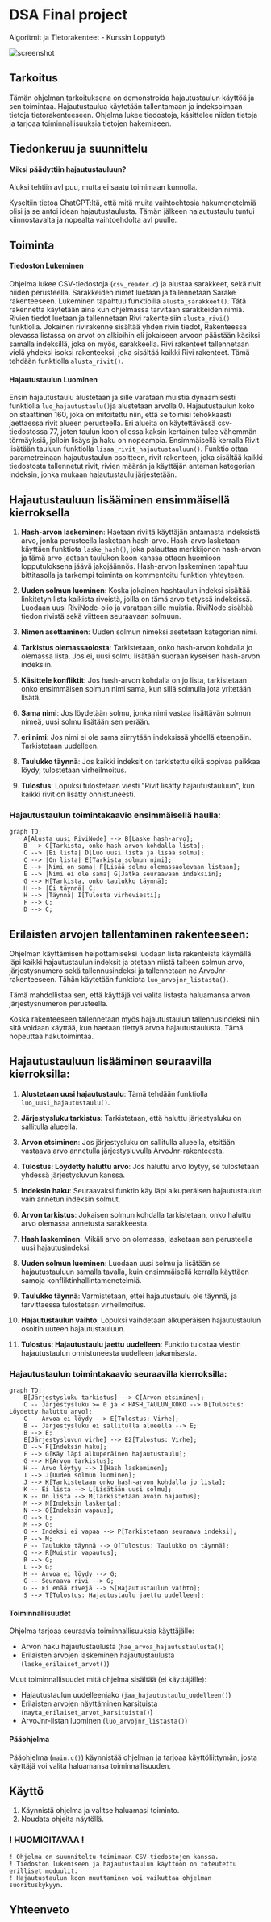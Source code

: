 # DSA Final project

Algoritmit ja Tietorakenteet - Kurssin Lopputyö

![screenshot](logomato.png)

## Tarkoitus

Tämän ohjelman tarkoituksena on demonstroida hajautustaulun käyttöä ja sen toimintaa. Hajautustaulua käytetään tallentamaan ja indeksoimaan tietoja tietorakenteeseen. Ohjelma lukee tiedostoja, käsittelee niiden tietoja ja tarjoaa toiminnallisuuksia tietojen hakemiseen.

## Tiedonkeruu ja suunnittelu

#### Miksi päädyttiin hajautustauluun?

Aluksi tehtiin avl puu, mutta ei saatu toimimaan kunnolla. 

Kyseltiin tietoa ChatGPT:ltä, että mitä muita vaihtoehtosia hakumenetelmiä olisi ja se antoi idean hajautustaulusta.
Tämän jälkeen hajautustaulu tuntui kiinnostavalta ja nopealta vaihtoehdolta avl puulle.


## Toiminta

#### Tiedoston Lukeminen

Ohjelma lukee CSV-tiedostoja (`csv_reader.c`) ja alustaa sarakkeet, sekä rivit niiden perusteella. Sarakkeiden nimet luetaan ja tallennetaan Sarake rakenteeseen. Lukeminen tapahtuu funktioilla `alusta_sarakkeet()`. Tätä rakennetta käytetään aina kun ohjelmassa tarvitaan sarakkeiden nimiä. Rivien tiedot luetaan ja tallennetaan Rivi rakenteisiin `alusta_rivi()` funktiolla. Jokainen rivirakenne sisältää yhden rivin tiedot, Rakenteessa olevassa listassa on arvot on alkioihin eli jokaiseen arvoon päästään käsiksi samalla indeksillä, joka on myös, sarakkeella. Rivi rakenteet tallennetaan vielä yhdeksi isoksi rakenteeksi, joka sisältää kaikki Rivi rakenteet. Tämä tehdään funktiolla `alusta_rivit()`.

#### Hajautustaulun Luominen

Ensin hajautustaulu alustetaan ja sille varataan muistia dynaamisesti funktiolla `luo_hajautustaulu()`ja alustetaan arvolla 0. Hajautustaulun koko on staattinen 160, joka on mitoitettu niin, että se toimisi tehokkaasti jaettaessa rivit alueen perusteella. Eri alueita on käytettävässä csv-tiedostossa 77, joten taulun koon ollessa kaksin kertainen tulee vähemmän törmäyksiä, jolloin lisäys ja haku on nopeampia. Ensimmäisellä kerralla Rivit lisätään tauluun funktiolla `lisaa_rivit_hajautustauluun()`. Funktio ottaa parametreinaan hajautustaulun osoitteen, rivit rakenteen, joka sisältää kaikki tiedostosta tallennetut rivit, rivien määrän ja käyttäjän antaman kategorian indeksin, jonka mukaan hajautustaulu järjestetään.

## Hajautustauluun lisääminen ensimmäisellä kierroksella

1. **Hash-arvon laskeminen**:
Haetaan riviltä käyttäjän antamasta indeksistä arvo, jonka perusteella lasketaan hash-arvo. Hash-arvo lasketaan käyttäen funktiota `laske_hash()`, joka palauttaa merkkijonon hash-arvon ja tämä arvo jaetaan taulukon koon kanssa ottaen huomioon lopputuloksena jäävä jakojäännös. Hash-arvon laskeminen tapahtuu bittitasolla ja tarkempi toiminta on kommentoitu funktion yhteyteen.

2. **Uuden solmun luominen**:
Koska jokainen hashtaulun indeksi sisältää linkitetyn lista kaikista riveistä, joilla on tämä arvo tietyssä indeksissä. Luodaan uusi RiviNode-olio ja varataan sille muistia. RiviNode sisältää tiedon rivistä sekä viitteen seuraavaan solmuun. 

3. **Nimen asettaminen**:
Uuden solmun nimeksi asetetaan kategorian nimi.

4. **Tarkistus olemassaolosta**:
Tarkistetaan, onko hash-arvon kohdalla jo olemassa lista. Jos ei, uusi solmu lisätään suoraan kyseisen hash-arvon indeksiin.

5. **Käsittele konfliktit**:
Jos hash-arvon kohdalla on jo lista, tarkistetaan onko ensimmäisen solmun nimi sama, kun sillä solmulla jota yritetään lisätä.

7. **Sama nimi**:
Jos löydetään solmu, jonka nimi vastaa lisättävän solmun nimeä, uusi solmu lisätään sen perään.

8. **eri nimi**:
Jos nimi ei ole sama siirrytään indeksissä yhdellä eteenpäin. Tarkistetaan uudelleen.

9. **Taulukko täynnä**:
Jos kaikki indeksit on tarkistettu eikä sopivaa paikkaa löydy, tulostetaan virheilmoitus.

10. **Tulostus**:
Lopuksi tulostetaan viesti "Rivit lisätty hajautustauluun", kun kaikki rivit on lisätty onnistuneesti.

### Hajautustaulun toimintakaavio ensimmäisellä haulla:
```mermaid
graph TD;
    A[Alusta uusi RiviNode] --> B[Laske hash-arvo];
    B --> C[Tarkista, onko hash-arvon kohdalla lista];
    C --> |Ei lista| D[Luo uusi lista ja lisää solmu];
    C --> |On lista| E[Tarkista solmun nimi];
    E --> |Nimi on sama| F[Lisää solmu olemassaolevaan listaan];
    E --> |Nimi ei ole sama| G[Jatka seuraavaan indeksiin];
    G --> H[Tarkista, onko taulukko täynnä];
    H --> |Ei täynnä| C;
    H --> |Täynnä| I[Tulosta virheviesti];
    F --> C;
    D --> C;

```
## Erilaisten arvojen tallentaminen rakenteeseen:
Ohjelman käyttämisen helpottamiseksi luodaan lista rakenteista käymällä läpi kaikki hajautustaulun indeksit ja
otetaan niistä talteen solmun arvo, järjestysnumero sekä tallennusindeksi ja tallennetaan ne ArvoJnr-rakenteeseen. Tähän käytetään funktiota `luo_arvojnr_listasta()`.

Tämä mahdollistaa sen, että käyttäjä voi valita listasta haluamansa arvon järjestysnumeron perusteella.

Koska rakenteeseen tallennetaan myös hajautustaulun tallennusindeksi niin sitä voidaan käyttää, kun haetaan tiettyä arvoa hajautustaulusta. Tämä nopeuttaa hakutoimintaa. 

## Hajautustauluun lisääminen seuraavilla kierroksilla:

1. **Alustetaan uusi hajautustaulu**:
Tämä tehdään funktiolla `luo_uusi_hajautustaulu()`.

1. **Järjestysluku tarkistus**:
Tarkistetaan, että haluttu järjestysluku on sallitulla alueella.

2. **Arvon etsiminen**:
Jos järjestysluku on sallitulla alueella, etsitään vastaava arvo annetulla järjestysluvulla ArvoJnr-rakenteesta.

3. **Tulostus: Löydetty haluttu arvo**:
Jos haluttu arvo löytyy, se tulostetaan yhdessä järjestysluvun kanssa.

4. **Indeksin haku**:
Seuraavaksi funktio käy läpi alkuperäisen hajautustaulun vain annetun indeksin solmut.

5. **Arvon tarkistus**:
Jokaisen solmun kohdalla tarkistetaan, onko haluttu arvo olemassa annetusta sarakkeesta.

6. **Hash laskeminen**:
Mikäli arvo on olemassa, lasketaan sen perusteella uusi hajautusindeksi.

7. **Uuden solmun luominen**:
Luodaan uusi solmu ja lisätään se hajautustauluun samalla tavalla, kuin ensimmäisellä kerralla käyttäen samoja konfliktinhallintamenetelmiä.

8. **Taulukko täynnä**:
Varmistetaan, ettei hajautustaulu ole täynnä, ja tarvittaessa tulostetaan virheilmoitus.

9. **Hajautustaulun vaihto**:
Lopuksi vaihdetaan alkuperäisen hajautustaulun osoitin uuteen hajautustauluun.

10. **Tulostus: Hajautustaulu jaettu uudelleen**:
Funktio tulostaa viestin hajautustaulun onnistuneesta uudelleen jakamisesta.

### Hajautustaulun toimintakaavio seuraavilla kierroksilla:
```mermaid
graph TD;
    B[Järjestysluku tarkistus] --> C[Arvon etsiminen];
    C -- Järjestysluku >= 0 ja < HASH_TAULUN_KOKO --> D[Tulostus: Löydetty haluttu arvo];
    C -- Arvoa ei löydy --> E[Tulostus: Virhe];
    B -- Järjestysluku ei sallitulla alueella --> E;
    B --> E;
    E[Järjestysluvun virhe] --> E2[Tulostus: Virhe];
    D --> F[Indeksin haku];
    F --> G[Käy läpi alkuperäinen hajautustaulu];
    G --> H[Arvon tarkistus];
    H -- Arvo löytyy --> I[Hash laskeminen];
    I --> J[Uuden solmun luominen];
    J --> K[Tarkistetaan onko hash-arvon kohdalla jo lista];
    K -- Ei lista --> L[Lisätään uusi solmu];
    K -- On lista --> M[Tarkistetaan avoin hajautus];
    M --> N[Indeksin laskenta];
    N --> O[Indeksin vapaus];
    O --> L;
    M --> O;
    O -- Indeksi ei vapaa --> P[Tarkistetaan seuraava indeksi];
    P --> M;
    P -- Taulukko täynnä --> Q[Tulostus: Taulukko on täynnä];
    Q --> R[Muistin vapautus];
    R --> G;
    L --> G;
    H -- Arvoa ei löydy --> G;
    G -- Seuraava rivi --> G;
    G -- Ei enää rivejä --> S[Hajautustaulun vaihto];
    S --> T[Tulostus: Hajautustaulu jaettu uudelleen];

```

#### Toiminnallisuudet

Ohjelma tarjoaa seuraavia toiminnallisuuksia käyttäjälle:

- Arvon haku hajautustaulusta (`hae_arvoa_hajautustaulusta()`)
- Erilaisten arvojen laskeminen hajautustaulusta (`laske_erilaiset_arvot()`)

Muut toiminnallisuudet mitä ohjelma sisältää (ei käyttäjälle):

- Hajautustaulun uudelleenjako (`jaa_hajautustaulu_uudelleen()`)
- Erilaisten arvojen näyttäminen karsituista (`nayta_erilaiset_arvot_karsituista()`)
- ArvoJnr-listan luominen (`luo_arvojnr_listasta()`)

#### Pääohjelma

Pääohjelma (`main.c()`) käynnistää ohjelman ja tarjoaa käyttöliittymän, josta käyttäjä voi valita haluamansa toiminnallisuuden.

## Käyttö

1. Käynnistä ohjelma ja valitse haluamasi toiminto.
2. Noudata ohjeita näytöllä.

### ! HUOMIOITAVAA !

    ! Ohjelma on suunniteltu toimimaan CSV-tiedostojen kanssa.
    ! Tiedoston lukemiseen ja hajautustaulun käyttöön on toteutettu erilliset moduulit.
    ! Hajautustaulun koon muuttaminen voi vaikuttaa ohjelman suorituskykyyn.

## Yhteenveto
